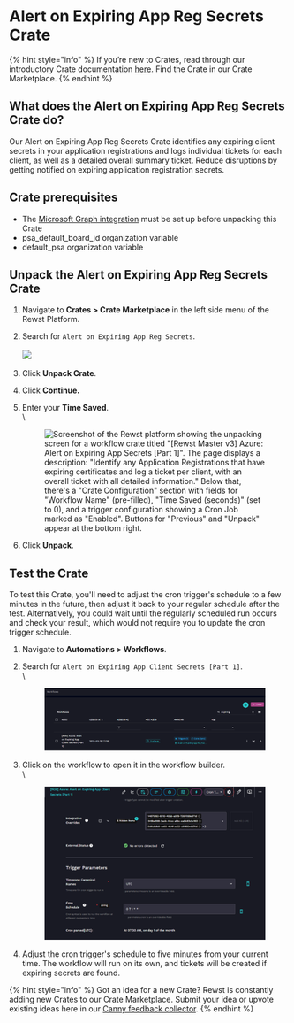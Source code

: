 # &#x20;Alert on Expiring App Reg Secrets Crate

{% hint style="info" %}
If you’re new to Crates, read through our introductory Crate documentation [here](https://docs.rewst.help/prebuilt-automations/crates). Find the Crate in our Crate Marketplace.
{% endhint %}

## What does the Alert on Expiring App Reg Secrets Crate do?

Our Alert on Expiring App Reg Secrets Crate identifies any expiring client secrets in your application registrations and logs individual tickets for each client, as well as a detailed overall summary ticket. Reduce disruptions by getting notified on expiring application registration secrets.

## Crate prerequisites

* The [Microsoft Graph integration](../../configuration/integrations/individual-integration-documentation/cloud/microsoft-cloud-integration-bundle/microsoft-graph/microsoft-graph-integration-setup.md) must be set up before unpacking this Crate
* psa\_default\_board\_id organization variable
* default\_psa organization variable

## Unpack the Alert on Expiring App Reg Secrets Crate

1. Navigate to **Crates > Crate Marketplace** in the left side menu of the Rewst Platform.
2. Search for `Alert on Expiring App Reg Secrets`.\
   \
   ![](<../../../.gitbook/assets/Screenshot 2025-04-10 at 4.51.31 PM.png>)
3. Click **Unpack Crate**.
4. Click **Continue.**
5.  Enter your **Time Saved**.\
    \


    <figure><img src="../../../.gitbook/assets/Screenshot 2025-04-10 at 4.52.39 PM.png" alt="Screenshot of the Rewst platform showing the unpacking screen for a workflow crate titled &#x22;[Rewst Master v3] Azure: Alert on Expiring App Secrets [Part 1]&#x22;. The page displays a description: &#x22;Identify any Application Registrations that have expiring certificates and log a ticket per client, with an overall ticket with all detailed information.&#x22; Below that, there&#x27;s a &#x22;Crate Configuration&#x22; section with fields for &#x22;Workflow Name&#x22; (pre-filled), &#x22;Time Saved (seconds)&#x22; (set to 0), and a trigger configuration showing a Cron Job marked as &#x22;Enabled&#x22;. Buttons for &#x22;Previous&#x22; and &#x22;Unpack&#x22; appear at the bottom right."><figcaption></figcaption></figure>
6. Click **Unpack**.

## Test the Crate

To test this Crate, you'll need to adjust the cron trigger's schedule to a few minutes in the future, then adjust it back to your regular schedule after the test. Alternatively, you could wait until the regularly scheduled run occurs and check your result, which would not require you to update the cron trigger schedule.

1. Navigate to **Automations > Workflows**.
2.  Search for `Alert on Expiring App Client Secrets [Part 1]`.\
    \


    <figure><img src="../../../.gitbook/assets/image (57) (2).png" alt="Screenshot of the Workflows page in the Rewst platform with a search for &#x22;expiring&#x22; applied. One workflow is listed: [ROC] Azure: Alert on Expiring App Client Secrets [Part 1], last updated on 2025-03-29 at 17:28. The row includes options to Configure, view Triggers (1), and Clone (Sync). A linked crate labeled Alert on Expiring App Reg Sec... is also visible. Filter icons appear under the &#x22;Updated By,&#x22; &#x22;Attributes,&#x22; and &#x22;Tags&#x22; columns. On the right, there are additional controls including a three-dot menu and a right-arrow for further actions."><figcaption></figcaption></figure>
3.  Click on the workflow to open it in the workflow builder.\
    \


    <figure><img src="../../../.gitbook/assets/image (58) (2).png" alt="Screenshot of the Cron Trigger configuration for the workflow [ROC] Azure: Alert on Expiring App Client Secrets [Part 1] in the Rewst platform. The trigger type is fixed as Cron Trigger. Under Integration Overrides, three integration UUIDs are shown, with an indicator that 6 more items are hidden.  The External Status section confirms &#x22;No errors detected&#x22; with a green checkmark.  In the Trigger Parameters section:  Timezone Canonical Names is set to UTC.  Cron Schedule is 0 7 1 * *.  The parsed output for the cron expression is displayed as: &#x22;At 07:00 AM, on day 1 of the month.&#x22; Various top-bar icons are also visible for editing, syncing, and settings."><figcaption></figcaption></figure>
4. Adjust the cron trigger's schedule to five minutes from your current time. The workflow will run on its own, and tickets will be created if expiring secrets are found.

{% hint style="info" %}
Got an idea for a new Crate? Rewst is constantly adding new Crates to our Crate Marketplace. Submit your idea or upvote existing ideas here in our [Canny feedback collector](https://rewst.canny.io/crates).
{% endhint %}
